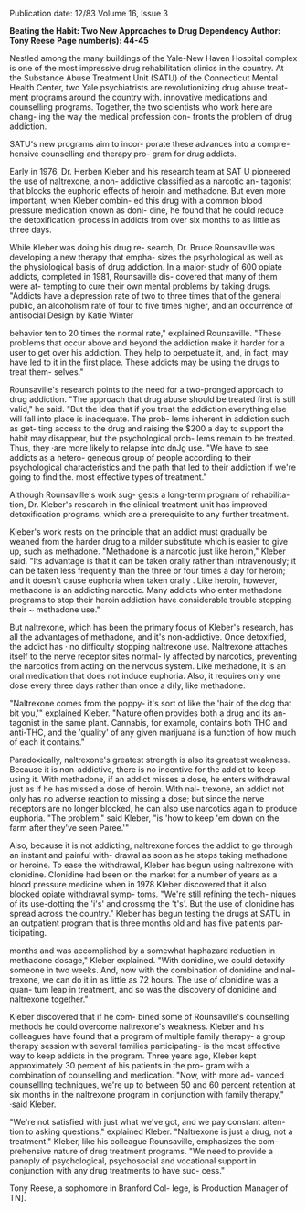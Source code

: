 Publication date: 12/83
Volume 16, Issue 3

**Beating the Habit: Two New Approaches to Drug Dependency**
**Author: Tony Reese**
**Page number(s): 44-45**

Nestled among the many buildings of 
the Yale-New Haven Hospital complex 
is one of the most impressive drug 
rehabilitation clinics in the country. At 
the Substance Abuse Treatment Unit 
(SATU) of the Connecticut Mental 
Health Center, two Yale psychiatrists 
are revolutionizing drug abuse treat-
ment programs around the country 
with. 
innovative medications and 
counselling programs. Together, the 
two scientists who work here are chang-
ing the way the medical profession con-
fronts the problem of drug addiction. 

SATU's new programs aim to incor-
porate these advances into a compre-
hensive counselling and therapy pro-
gram for drug addicts. 

Early in 1976, Dr. Herben Kleber 
and his 
research team at SAT U 
pioneered the use of naltrexone, a non-
addictive classified as a narcotic an-
tagonist that blocks the euphoric effects 
of heroin and methadone. But even 
more important, when Kleber combin-
ed this drug with a common blood 
pressure medication known as doni-
dine, he found that he could reduce the 
detoxification ·process in addicts from 
over six months to as little as three days. 

While Kleber was doing his drug re-
search, Dr. Bruce Rounsaville was 
developing a new therapy that empha-
sizes the psyrhological as well as the 
physiological basis of drug addiction. In 
a major· study of 600 opiate addicts, 
completed in 1981, Rounsaville dis-
covered that many of them were at-
tempting to cure their own mental 
problems by taking drugs. "Addicts 
have a depression rate of two to three 
times that of the general public, an 
alcoholism rate of four to five times 
higher, and an occurrence of antisocial 
Design by Katie Winter 


behavior ten to 20 times the normal 
rate," explained Rounsaville. "These 
problems that occur above and beyond 
the addiction make it harder for a user 
to get over his addiction. They help to 
perpetuate it, and, in fact, may have led 
to it in the first place. These addicts 
may be using the drugs to treat them-
selves." 

Rounsaville's research points to the 
need for a two-pronged approach to 
drug addiction. "The approach that 
drug abuse should be treated first is still 
valid," he said. "But the idea that if you 
treat the addiction everything else will 
fall into place is inadequate. The prob-
lems inherent in addiction such as get-
ting access to the drug and raising the 
$200 a day to support the habit may 
disappear, but the psychological prob-
lems remain to be treated. Thus, they 
·are more likely to relapse into dnJg use. 
"We have to see addicts as a hetero-
geneous group of people according to 
their psychological characteristics and 
the path that led to their addiction if 
we're going to find the. most effective 
types of treatment." 

Although Rounsaville's work sug-
gests a long-term program of rehabilita-
tion, Dr. 
Kleber's research in the 
clinical treatment unit has improved 
detoxification programs, which are a 
prerequisite to any further treatment. 

Kleber's work rests on the principle 
that an addict must gradually be 
weaned from the harder drug to a 
milder substitute which is easier to give 
up, such as methadone. "Methadone is 
a narcotic just like heroin," 
Kleber 
said. "Its advantage is that it can be 
taken orally rather than intravenously; 
it can be taken less frequently than the 
three or four times a day for heroin; and 
it doesn't cause euphoria when taken 
orally . 
Like 
heroin, 
however, 
methadone is an addicting narcotic. 
Many addicts who enter methadone 
programs to stop their heroin addiction 
have considerable trouble stopping their 
~ 
methadone use." 

But naltrexone, which has been the 
primary focus of Kleber's research, has 
all the advantages of methadone, and 
it's non-addictive. Once detoxified, the 
addict 
has · no difficulty stopping 
naltrexone use. 
Naltrexone attaches 
itself to the nerve receptor sites normal-
ly affected by narcotics, preventing the 
narcotics from acting on the nervous 
system. Like methadone, it is an oral 
medication that 
does 
not 
induce 
euphoria. Also, it requires only one 
dose every three days rather than once a 
d(ly, like methadone. 

"Naltrexone comes from the poppy-
it's sort of like the 'hair of the dog that 
bit you,'" explained Kleber. "Nature 
often provides both a drug and its an-
tagonist in the same plant. Cannabis, 
for example, contains both THC and 
anti-THC, and the 'quality' of any 
given marijuana is a function of how 
much of each it contains." 

Paradoxically, naltrexone's greatest 
strength is also its greatest weakness. 
Because it is non-addictive, there is no 
incentive for the addict to keep using it. 
With methadone, if an addict misses a 
dose, he enters withdrawal just as if he 
has missed a dose of heroin. With nal-
trexone, an addict not only has no 
adverse reaction to missing a dose; but 
since the nerve receptors are no longer 
blocked, he can also use narcotics again 
to produce euphoria. "The problem," 
said Kleber, "is 'how to keep 'em down 
on the farm after they've seen Paree.'" 

Also, because it is not addicting, 
naltrexone forces the addict to go 
through an instant and painful with-
drawal as soon as he stops taking 
methadone or heroine. To ease the 
withdrawal, Kleber has begun using 
naltrexone with clonidine. Clonidine 
had been on the market for a number of 
years as a blood pressure medicine 
when in 1978 Kleber discovered that it 
also blocked opiate withdrawal symp-
toms. "We're still refining the tech-
niques of its use-dotting the 'i's' and 
crossmg the 't's'. But the use of clonidine 
has spread across the country." Kleber 
has begun testing the drugs at SATU in 
an outpatient program that is three 
months old and has five patients par-
ticipating. 

months and was accomplished by a 
somewhat haphazard reduction in 
methadone dosage," Kleber explained. 
"With donidine, we could detoxify 
someone in two weeks. And, now with 
the combination of donidine and nal-
trexone, we can do it in as little as 72 
hours. The use of clonidine was a quan-
tum leap in treatment, and so was the 
discovery of donidine and naltrexone 
together." 

Kleber discovered that if he com-
bined some of Rounsaville's counselling 
methods 
he 
could 
overcome 
naltrexone's weakness. Kleber and his 
colleagues have found that a program of 
multiple 
family therapy- a 
group 
therapy session with several families 
participating- is the most effective way 
to keep addicts in the program. Three 
years ago, Kleber kept approximately 
30 percent of his patients in the pro-
gram with a combination of counselling 
and medication. "Now, with more ad-
vanced counselllng techniques, we're up 
to between 50 and 60 percent retention 
at six months in the naltrexone program 
in conjunction with family therapy," 
·said Kleber. 

"We're not satisfied with just what 
we've got, and we pay constant atten-
tion to asking questions," explained 
Kleber. "Naltrexone is just a drug, not a 
treatment." Kleber, like his colleague 
Rounsaville, emphasizes the com-
prehensive nature of drug treatment 
programs. "We need to provide a 
panoply of psychological, psychosocial 
and vocational support in conjunction 
with any drug treatments to have suc-
cess." 


Tony Reese, a sophomore in Branford Col-
lege, is Production Manager of TN].